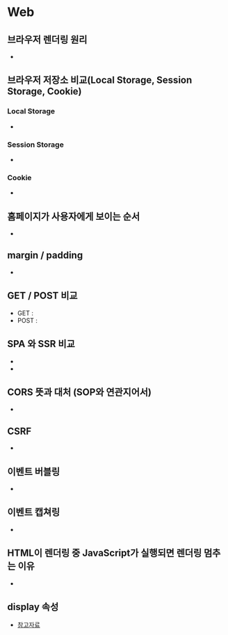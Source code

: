 # Web

## 브라우저 렌더링 원리

-

## 브라우저 저장소 비교(Local Storage, Session Storage, Cookie)

### Local Storage

-

### Session Storage

-

### Cookie

-

## 홈페이지가 사용자에게 보이는 순서

-

## margin / padding

-

## GET / POST 비교

-   GET :
-   POST :

## SPA 와 SSR 비교

-
-

## CORS 뜻과 대처 (SOP와 연관지어서)

-

## CSRF

-

## 이벤트 버블링

-

## 이벤트 캡쳐링

-

## HTML이 렌더링 중 JavaScript가 실행되면 렌더링 멈추는 이유

-

## display 속성

-   [참고자료]('https://aboooks.tistory.com/85')
